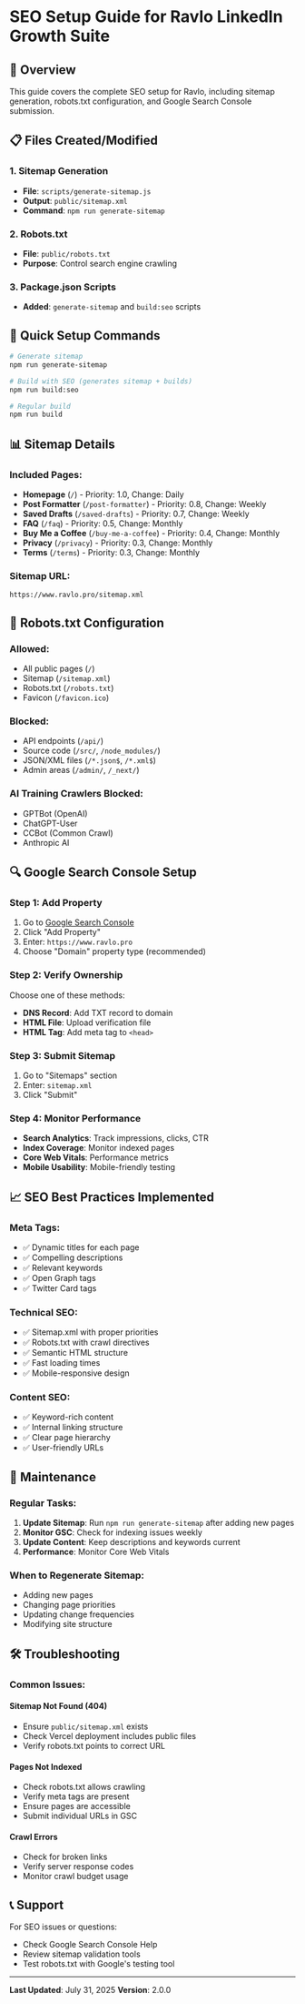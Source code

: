 # SEO Setup Guide for Ravlo LinkedIn Growth Suite

## 🎯 Overview
This guide covers the complete SEO setup for Ravlo, including sitemap generation, robots.txt configuration, and Google Search Console submission.

## 📋 Files Created/Modified

### 1. Sitemap Generation
- **File**: `scripts/generate-sitemap.js`
- **Output**: `public/sitemap.xml`
- **Command**: `npm run generate-sitemap`

### 2. Robots.txt
- **File**: `public/robots.txt`
- **Purpose**: Control search engine crawling

### 3. Package.json Scripts
- **Added**: `generate-sitemap` and `build:seo` scripts

## 🚀 Quick Setup Commands

```bash
# Generate sitemap
npm run generate-sitemap

# Build with SEO (generates sitemap + builds)
npm run build:seo

# Regular build
npm run build
```

## 📊 Sitemap Details

### Included Pages:
- **Homepage** (`/`) - Priority: 1.0, Change: Daily
- **Post Formatter** (`/post-formatter`) - Priority: 0.8, Change: Weekly
- **Saved Drafts** (`/saved-drafts`) - Priority: 0.7, Change: Weekly
- **FAQ** (`/faq`) - Priority: 0.5, Change: Monthly
- **Buy Me a Coffee** (`/buy-me-a-coffee`) - Priority: 0.4, Change: Monthly
- **Privacy** (`/privacy`) - Priority: 0.3, Change: Monthly
- **Terms** (`/terms`) - Priority: 0.3, Change: Monthly

### Sitemap URL:
```
https://www.ravlo.pro/sitemap.xml
```

## 🤖 Robots.txt Configuration

### Allowed:
- All public pages (`/`)
- Sitemap (`/sitemap.xml`)
- Robots.txt (`/robots.txt`)
- Favicon (`/favicon.ico`)

### Blocked:
- API endpoints (`/api/`)
- Source code (`/src/`, `/node_modules/`)
- JSON/XML files (`/*.json$`, `/*.xml$`)
- Admin areas (`/admin/`, `/_next/`)

### AI Training Crawlers Blocked:
- GPTBot (OpenAI)
- ChatGPT-User
- CCBot (Common Crawl)
- Anthropic AI

## 🔍 Google Search Console Setup

### Step 1: Add Property
1. Go to [Google Search Console](https://search.google.com/search-console)
2. Click "Add Property"
3. Enter: `https://www.ravlo.pro`
4. Choose "Domain" property type (recommended)

### Step 2: Verify Ownership
Choose one of these methods:
- **DNS Record**: Add TXT record to domain
- **HTML File**: Upload verification file
- **HTML Tag**: Add meta tag to `<head>`

### Step 3: Submit Sitemap
1. Go to "Sitemaps" section
2. Enter: `sitemap.xml`
3. Click "Submit"

### Step 4: Monitor Performance
- **Search Analytics**: Track impressions, clicks, CTR
- **Index Coverage**: Monitor indexed pages
- **Core Web Vitals**: Performance metrics
- **Mobile Usability**: Mobile-friendly testing

## 📈 SEO Best Practices Implemented

### Meta Tags:
- ✅ Dynamic titles for each page
- ✅ Compelling descriptions
- ✅ Relevant keywords
- ✅ Open Graph tags
- ✅ Twitter Card tags

### Technical SEO:
- ✅ Sitemap.xml with proper priorities
- ✅ Robots.txt with crawl directives
- ✅ Semantic HTML structure
- ✅ Fast loading times
- ✅ Mobile-responsive design

### Content SEO:
- ✅ Keyword-rich content
- ✅ Internal linking structure
- ✅ Clear page hierarchy
- ✅ User-friendly URLs

## 🔄 Maintenance

### Regular Tasks:
1. **Update Sitemap**: Run `npm run generate-sitemap` after adding new pages
2. **Monitor GSC**: Check for indexing issues weekly
3. **Update Content**: Keep descriptions and keywords current
4. **Performance**: Monitor Core Web Vitals

### When to Regenerate Sitemap:
- Adding new pages
- Changing page priorities
- Updating change frequencies
- Modifying site structure

## 🛠️ Troubleshooting

### Common Issues:

#### Sitemap Not Found (404)
- Ensure `public/sitemap.xml` exists
- Check Vercel deployment includes public files
- Verify robots.txt points to correct URL

#### Pages Not Indexed
- Check robots.txt allows crawling
- Verify meta tags are present
- Ensure pages are accessible
- Submit individual URLs in GSC

#### Crawl Errors
- Check for broken links
- Verify server response codes
- Monitor crawl budget usage

## 📞 Support

For SEO issues or questions:
- Check Google Search Console Help
- Review sitemap validation tools
- Test robots.txt with Google's testing tool

---

**Last Updated**: July 31, 2025
**Version**: 2.0.0 